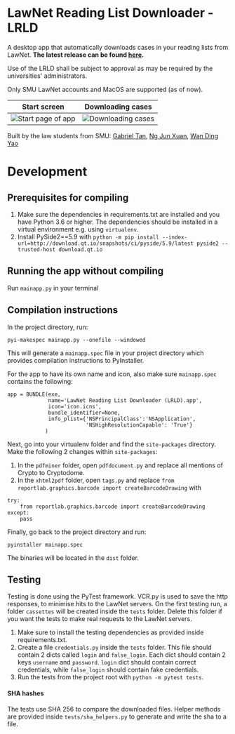# LawNet Reading List Downloader - LRLD
A desktop app that automatically downloads cases in your reading lists from LawNet. **The latest release can be found [here](https://github.com/gabrieltanhl/Legal-Reading-List-Downloader/releases).**

Use of the LRLD shall be subject to approval as may be required by the universities' administrators.

Only SMU LawNet accounts and MacOS are supported (as of now).

Start screen             |  Downloading cases
:-------------------------:|:-------------------------:
![](https://i.imgur.com/f06VQKb.png "Start page of app")  |  ![](https://i.imgur.com/fDYfId7.png "Downloading cases")

Built by the law students from SMU: [Gabriel Tan](https://github.com/gabrieltanhl), [Ng Jun Xuan](https://github.com/njunxuan), [Wan Ding Yao](https://github.com/DingYao)

# Development
## Prerequisites for compiling
1. Make sure the dependencies in requirements.txt are installed and you have Python 3.6 or higher. The dependencies should be installed in a virtual environment e.g. using ```virtualenv```.
2. Install PySide2==5.9 with ```python -m pip install --index-url=http://download.qt.io/snapshots/ci/pyside/5.9/latest pyside2 --trusted-host download.qt.io```

## Running the app without compiling
Run ```mainapp.py``` in your terminal

## Compilation instructions
In the project directory, run:
```
pyi-makespec mainapp.py --onefile --windowed
```
This will generate a ```mainapp.spec``` file in your project directory which provides compilation instructions to PyInstaller.

For the app to have its own name and icon, also make sure ```mainapp.spec``` contains the following:
```
app = BUNDLE(exe,
             name='LawNet Reading List Downloader (LRLD).app',
             icon='icon.icns',
             bundle_identifier=None,
             info_plist={'NSPrincipalClass':'NSApplication',
                         'NSHighResolutionCapable': 'True'}
            )
```

Next, go into your virtualenv folder and find the ```site-packages``` directory. Make the following 2 changes within ```site-packages```:
1) In the ```pdfminer``` folder, open ```pdfdocument.py``` and replace all mentions of Crypto to Cryptodome.
2) In the ```xhtml2pdf``` folder, open ```tags.py``` and replace ```from reportlab.graphics.barcode import createBarcodeDrawing``` with
```
try:
    from reportlab.graphics.barcode import createBarcodeDrawing
except:
    pass
```
Finally, go back to the project directory and run:
```
pyinstaller mainapp.spec
```
The binaries will be located in the ```dist``` folder.

## Testing
Testing is done using the PyTest framework. VCR.py is used to save the http responses, to minimise hits to the LawNet servers. On the first testing run, a folder ```cassettes``` will be created inside the ```tests``` folder. Delete this folder if you want the tests to make real requests to the LawNet servers.
1. Make sure to install the testing dependencies as provided inside requirements.txt.
2. Create a file ```credentials.py``` inside the ```tests``` folder. This file should contain 2 dicts called ```login``` and ```false_login```. Each dict should contain 2 keys ```username``` and ```password```. ```login``` dict should contain correct credentials, while ```false_login``` should contain fake credentials.
3. Run the tests from the project root with ```python -m pytest tests```.

#### SHA hashes
The tests use SHA 256 to compare the downloaded files. Helper methods are provided inside ```tests/sha_helpers.py``` to generate and write the sha to a file.
